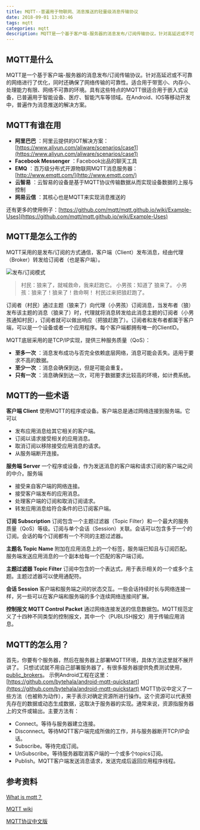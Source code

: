 ```yaml
---
title: MQTT--普遍用于物联网、消息推送的轻量级消息传输协议
date: 2018-09-01 13:03:46
tags: mqtt
categories: mqtt
description: MQTT是一个基于客户端-服务器的消息发布/订阅传输协议。针对高延迟或不可靠的网络进行了优化，同时还确保了网络传输的可靠性。适合用于带宽小、内存小、处理能力有限、网络不可靠的环境。具有这些特点的MQTT很适合用于嵌入式设备，已普遍用于智能设备、医疗、智能汽车等领域。在Android、IOS等移动开发中，普遍作为消息推送的解决方案。
---
```


## MQTT是什么
MQTT是一个基于客户端-服务器的消息发布/订阅传输协议。针对高延迟或不可靠的网络进行了优化，同时还确保了网络传输的可靠性。适合用于带宽小、内存小、处理能力有限、网络不可靠的环境。具有这些特点的MQTT很适合用于嵌入式设备，已普遍用于智能设备、医疗、智能汽车等领域。在Android、IOS等移动开发中，普遍作为消息推送的解决方案。

## MQTT有谁在用

* __阿里巴巴__ ：阿里云提供的IOT解决方案：[https://www.aliyun.com/aliware/scenarios/case1](https://www.aliyun.com/aliware/scenarios/case1)
* __Facebook Messenger__ ：Facebook出品的聊天工具
* __EMQ__ ：百万级分布式开源物联网MQTT消息服务器：[http://www.emqtt.com/](http://www.emqtt.com/)
* __云智易__ ：云智易的设备是基于MQTT协议传输数据从而实现设备数据的上报与控制
* __网易云信__ ：其核心也是MQTT来实现消息推送的

还有更多的使用例子：[https://github.com/mqtt/mqtt.github.io/wiki/Example-Uses](https://github.com/mqtt/mqtt.github.io/wiki/Example-Uses)

## MQTT是怎么工作的
MQTT采用的是发布/订阅的方式通信，客户端（Client）发布消息，经由代理（Broker）转发给订阅者（也是客户端）。

![发布/订阅模式](https://cdn.nlark.com/yuque/0/2018/png/164396/1535701989397-7972015f-ed6d-4184-8d8d-69926e743f72.png "")

> 村民：狼来了，就喊救命，我来赶跑它。
> 小男孩：知道了
> 狼来了。
> 小男孩：狼来了！狼来了！救命啊！
> 村民过来把狼赶跑了。

订阅者（村民）通过主题（狼来了）向代理（小男孩）订阅消息，当发布者（狼）发布该主题的消息（狼来了）时，代理就将消息转发给此消息主题的订阅者（小男孩通知村民），订阅者就可以做出响应（把狼赶跑了）。订阅者和发布者都属于客户端，可以是一个设备或者一个应用程序。每个客户端都拥有唯一的ClientID。

MQTT底层采用的是TCP/IP实现，提供三种服务质量（QoS）：
* __至多一次__ ：消息发布成功与否完全依赖底层网络，消息可能会丢失。适用于要求不高的数据。
* __至少一次__ ：消息会确保到达，但是可能会重复。
* __只有一次__ ：消息确保到达一次，可用于数据要求比较高的环境，如计费系统。

## MQTT的一些术语
__客户端 Client__
使用MQTT的程序或设备。客户端总是通过网络连接到服务端。它可以

* 发布应用消息给其它相关的客户端。
* 订阅以请求接受相关的应用消息。
* 取消订阅以移除接受应用消息的请求。
* 从服务端断开连接。

__服务端 Server__
一个程序或设备，作为发送消息的客户端和请求订阅的客户端之间的中介。服务端

* 接受来自客户端的网络连接。
* 接受客户端发布的应用消息。
* 处理客户端的订阅和取消订阅请求。
* 转发应用消息给符合条件的已订阅客户端。

__订阅 Subscription__
订阅包含一个主题过滤器（Topic Filter）和一个最大的服务质量（QoS）等级。订阅与单个会话（Session）关联。会话可以包含多于一个的订阅。会话的每个订阅都有一个不同的主题过滤器。

__主题名 Topic Name__
附加在应用消息上的一个标签，服务端已知且与订阅匹配。服务端发送应用消息的一个副本给每一个匹配的客户端订阅。

__主题过滤器 Topic Filter__
订阅中包含的一个表达式，用于表示相关的一个或多个主题。主题过滤器可以使用通配符。

__会话 Session__
客户端和服务端之间的状态交互。一些会话持续时长与网络连接一样，另一些可以在客户端和服务端的多个连续网络连接间扩展。

__控制报文 MQTT Control Packet__
通过网络连接发送的信息数据包。MQTT规范定义了十四种不同类型的控制报文，其中一个（PUBLISH报文）用于传输应用消息。

## MQTT的怎么用？
首先，你要有个服务器，然后在服务器上部署MQTT环境，具体方法这里就不展开讲了。
只想试试就不用自己部署服务器了，有很多服务器提供免费测试使用，[public\_brokers](https://github.com/mqtt/mqtt.github.io/wiki/public_brokers)。
示例Android工程在这里：[https://github.com/bytehala/android-mqtt-quickstart](https://github.com/bytehala/android-mqtt-quickstart)
MQTT协议中定义了一些方法（也被称为动作），来于表示对确定资源所进行操作。这个资源可以代表预先存在的数据或动态生成数据，这取决于服务器的实现。通常来说，资源指服务器上的文件或输出。主要方法有：
* Connect。等待与服务器建立连接。
* Disconnect。等待MQTT客户端完成所做的工作，并与服务器断开TCP/IP会话。
* Subscribe。等待完成订阅。
* UnSubscribe。等待服务器取消客户端的一个或多个topics订阅。
* Publish。MQTT客户端发送消息请求，发送完成后返回应用程序线程。

## 参考资料

[What is mqtt？](https://www.ibm.com/developerworks/mydeveloperworks/blogs/aimsupport/entry/what_is_mqtt_and_how_does_it_work_with_websphere_mq?lang=en)

[MQTT wiki](https://github.com/mqtt/mqtt.github.io/wiki)

[MQTT协议中文版](https://mcxiaoke.gitbooks.io/mqtt-cn/content/mqtt/01-Introduction.html)
